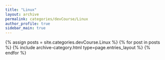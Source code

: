 ```yaml
---
title: "Linux"
layout: archive
permalink: categories/devCourse/Linux
author_profile: true
sidebar_main: true
---
```



{% assign posts = site.categories.devCourse.Linux %}
{% for post in posts %} {% include archive-category.html type=page.entries_layout %} {% endfor %}
